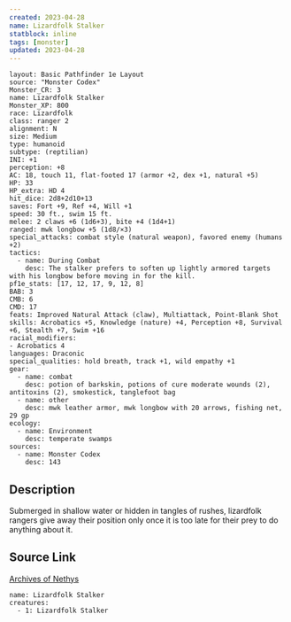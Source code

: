 ```yaml
---
created: 2023-04-28
name: Lizardfolk Stalker
statblock: inline
tags: [monster]
updated: 2023-04-28
---
```

```statblock
layout: Basic Pathfinder 1e Layout
source: "Monster Codex"
Monster_CR: 3
name: Lizardfolk Stalker
Monster_XP: 800
race: Lizardfolk
class: ranger 2
alignment: N
size: Medium
type: humanoid
subtype: (reptilian)
INI: +1
perception: +8
AC: 18, touch 11, flat-footed 17 (armor +2, dex +1, natural +5)
HP: 33
HP_extra: HD 4
hit_dice: 2d8+2d10+13
saves: Fort +9, Ref +4, Will +1
speed: 30 ft., swim 15 ft.
melee: 2 claws +6 (1d6+3), bite +4 (1d4+1)
ranged: mwk longbow +5 (1d8/×3)
special_attacks: combat style (natural weapon), favored enemy (humans +2)
tactics:
  - name: During Combat
    desc: The stalker prefers to soften up lightly armored targets with his longbow before moving in for the kill.
pf1e_stats: [17, 12, 17, 9, 12, 8]
BAB: 3
CMB: 6
CMD: 17
feats: Improved Natural Attack (claw), Multiattack, Point-Blank Shot
skills: Acrobatics +5, Knowledge (nature) +4, Perception +8, Survival +6, Stealth +7, Swim +16
racial_modifiers:
- Acrobatics 4
languages: Draconic
special_qualities: hold breath, track +1, wild empathy +1
gear:
  - name: combat
    desc: potion of barkskin, potions of cure moderate wounds (2), antitoxins (2), smokestick, tanglefoot bag
  - name: other
    desc: mwk leather armor, mwk longbow with 20 arrows, fishing net, 29 gp
ecology:
  - name: Environment
    desc: temperate swamps
sources:
  - name: Monster Codex
    desc: 143
```
## Description
Submerged in shallow water or hidden in tangles of rushes, lizardfolk rangers give away their position only once it is too late for their prey to do anything about it.
## Source Link
[Archives of Nethys](https://aonprd.com/MonsterDisplay.aspx?ItemName=Lizardfolk%20Stalker)
```encounter-table
name: Lizardfolk Stalker
creatures:
  - 1: Lizardfolk Stalker
```
